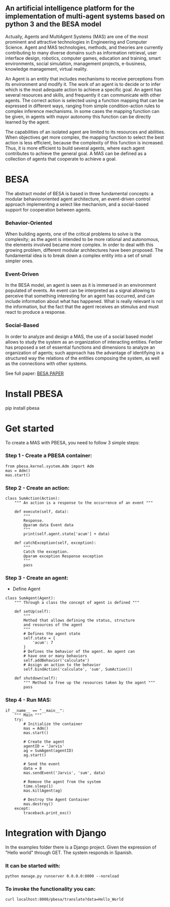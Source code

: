 ## An artificial intelligence platform for the implementation of multi-agent systems based on python 3 and the BESA model
Actually, Agents and MultiAgent Systems (MAS) are one of the most prominent and attractive technologies in Engineering and
Computer Science. Agent and MAS technologies, methods, and theories are currently contributing to many diverse domains
such as information retrieval, user interface design, robotics, computer games, education and training, smart environments, social simulation, management projects, e-business, knowledge management, virtual reality.

An Agent is an entity that includes mechanisms to receive perceptions from its environment and modify it. The work of an agent is to decide or to infer which is the most adequate action to achieve a specific goal. An agent has several resources and skills, and frequently it can communicate with other agents. The correct action is selected using a function mapping that can be expressed in different ways, ranging from simple condition-action rules to complex
inference mechanisms. In some cases the mapping function can be given, in agents with mayor autonomy this function can be directly learned by the agent.

The capabilities of an isolated agent are limited to its resources and abilities. When objectives get more complex, the mapping function to select the best action is less efficient, because the complexity of this function is increased. Thus, it is more efficient to build several agents, where each agent contributes to achieve the general goal. A MAS can be defined as a collection of agents that cooperate to achieve a goal.

# BESA
The abstract model of BESA is based in three fundamental concepts: a modular behaviororiented agent architecture, an event-driven control approach implementing a select like mechanism, and a social-based support for cooperation between agents.

### Behavior-Oriented
When building agents, one of the critical problems to solve is the complexity; as the agent is intended to be more rational and autonomous, the elements involved became more complex. In order to deal with this growing problem,
different modular architectures have been proposed. The fundamental idea is to break down a complex entity into a set of small simpler ones.

### Event-Driven
In the BESA model, an agent is seen as it is immersed in an environment populated of events. An event can be interpreted as a signal allowing to perceive that something interesting for an agent has occurred, and can include
information about what has happened. What is really relevant is not the information, but the fact that the agent receives an stimulus and must react to produce a response.

### Social-Based
In order to analyze and design a MAS, the use of a social based model allows to study the system
as an organization of interacting entities. Ferber has proposed a set of essential functions and dimensions to analyze an organization of agents; such approach has the advantage of identifying in a structured way the relations of the entities
composing the system, as well as the connections with other systems.

See full paper: [BESA PAPER](https://pdfs.semanticscholar.org/5836/027c6c07b124ac86d3343aa56b43b52779e6.pdf)

# Install PBESA
pip install pbesa

# Get started
To create a MAS with PBESA, you need to follow 3 simple steps:

### Step 1 - Create a PBESA container:
```
from pbesa.kernel.system.Adm import Adm
mas = Adm()
mas.start()
```
### Step 2 - Create an action:
```
class SumAction(Action):
    """ An action is a response to the occurrence of an event """

    def execute(self, data):
        """ 
        Response.
        @param data Event data 
        """
        print(self.agent.state['acum'] + data)

    def catchException(self, exception):
        """
        Catch the exception.
        @param exception Response exception
        """
        pass
```
### Step 3 - Create an agent:
- Define Agent
```
class SumAgent(Agent):
    """ Through a class the concept of agent is defined """
    
    def setUp(self):
        """
        Method that allows defining the status, structure 
        and resources of the agent
        """
        # Defines the agent state
        self.state = {
            'acum': 7
        }
        # Defines the behavior of the agent. An agent can 
        # have one or many behaviors
        self.addBehavior('calculate')
        # Assign an action to the behavior
        self.bindAction('calculate', 'sum', SumAction())

    def shutdown(self):
        """ Method to free up the resources taken by the agent """
        pass
```
### Step 4 - Run MAS:
```
if __name__ == "__main__":
    """ Main """
    try:
        # Initialize the container
        mas = Adm()
        mas.start()

        # Create the agent
        agentID = 'Jarvis'
        ag = SumAgent(agentID)
        ag.start()

        # Send the event
        data = 8
        mas.sendEvent('Jarvis', 'sum', data)

        # Remove the agent from the system
        time.sleep(1)
        mas.killAgent(ag)

        # Destroy the Agent Container
        mas.destroy()
    except:
        traceback.print_exc()
```

# Integration with Django
In the examples folder there is a Django project. Given the expression of "Hello world" through GET. The system responds in Spanish.

### It can be started with:
```
python manage.py runserver 0.0.0.0:8000 --noreload
```

### To invoke the functionality you can:
```
curl localhost:8000/pbesa/translate?data=Hello_World
```
